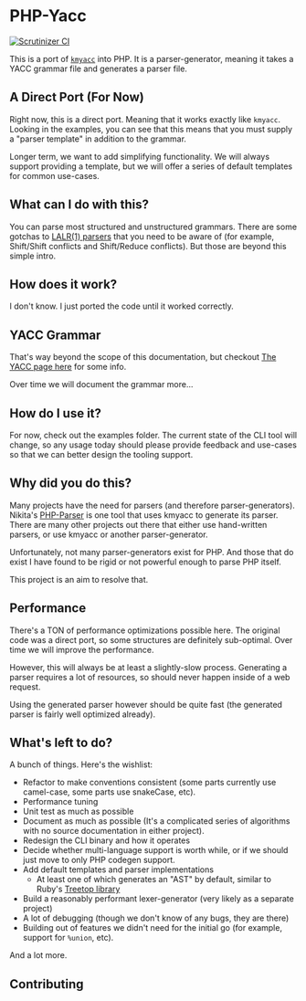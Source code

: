 # PHP-Yacc

[![Scrutinizer CI](https://scrutinizer-ci.com/g/stenin-nikita/PHP-Yacc/badges/quality-score.png?b=master)](https://scrutinizer-ci.com/g/stenin-nikita/PHP-Yacc/?branch=master)

This is a port of [`kmyacc`](https://github.com/moriyoshi/kmyacc-forked) into PHP. It is a parser-generator, meaning it takes a YACC grammar file and generates a parser file.

## A Direct Port (For Now)

Right now, this is a direct port. Meaning that it works exactly like `kmyacc`. Looking in the examples, you can see that this means that you must supply a "parser template" in addition to the grammar.

Longer term, we want to add simplifying functionality. We will always support providing a template, but we will offer a series of default templates for common use-cases.

## What can I do with this?

You can parse most structured and unstructured grammars. There are some gotchas to [LALR(1) parsers](https://en.wikipedia.org/wiki/LALR_parser) that you need to be aware of (for example, Shift/Shift conflicts and Shift/Reduce conflicts). But those are beyond this simple intro.

## How does it work?

I don't know. I just ported the code until it worked correctly. 

## YACC Grammar

That's way beyond the scope of this documentation, but checkout [The YACC page here](http://dinosaur.compilertools.net/yacc/) for some info.

Over time we will document the grammar more...

## How do I use it?

For now, check out the examples folder. The current state of the CLI tool will change, so any usage today should please provide feedback and use-cases so that we can better design the tooling support.

## Why did you do this?

Many projects have the need for parsers (and therefore parser-generators). Nikita's [PHP-Parser](https://github.com/nikic/PHP-Parser) is one tool that uses kmyacc to generate its parser. There are many other projects out there that either use hand-written parsers, or use kmyacc or another parser-generator.

Unfortunately, not many parser-generators exist for PHP. And those that do exist I have found to be rigid or not powerful enough to parse PHP itself.

This project is an aim to resolve that.

## Performance

There's a TON of performance optimizations possible here. The original code was a direct port, so some structures are definitely sub-optimal. Over time we will improve the performance.

However, this will always be at least a slightly-slow process. Generating a parser requires a lot of resources, so should never happen inside of a web request. 

Using the generated parser however should be quite fast (the generated parser is fairly well optimized already). 

## What's left to do?

A bunch of things. Here's the wishlist:

 * Refactor to make conventions consistent (some parts currently use camel-case, some parts use snakeCase, etc).
 * Performance tuning
 * Unit test as much as possible
 * Document as much as possible (It's a complicated series of algorithms with no source documentation in either project).
 * Redesign the CLI binary and how it operates
 * Decide whether multi-language support is worth while, or if we should just move to only PHP codegen support.
 * Add default templates and parser implementations
    * At least one of which generates an "AST" by default, similar to Ruby's [Treetop library](https://github.com/nathansobo/treetop)
 * Build a reasonably performant lexer-generator (very likely as a separate project)
 * A lot of debugging (though we don't know of any bugs, they are there)
 * Building out of features we didn't need for the initial go (for example, support for `%union`, etc).

And a lot more.

## Contributing

